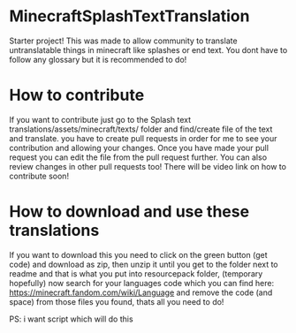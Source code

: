 # MinecraftSplashTextTranslation
Starter project!
This was made to allow community to translate untranslatable things in minecraft like splashes or end text.
You dont have to follow any glossary but it is recommended to do!

# How to contribute
If you want to contribute just go to the Splash text translations/assets/minecraft/texts/    folder and find/create file of the text and translate.
you have to create pull requests in order for me to see your contribution and allowing your changes.
Once you have made your pull request you can edit the file from the pull request further.
You can also review changes in other pull requests too! There will be video link on how to contribute soon!

# How to download and use these translations
If you want to download this you need to click on the green button (get code) and download as zip, then unzip it until you get to the folder next to readme and that is what you put into resourcepack folder, (temporary hopefully) now search for your languages code which you can find here: https://minecraft.fandom.com/wiki/Language and remove the code (and space) from those files you found, thats all you need to do!

PS: i want script which will do this
